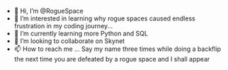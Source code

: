 - 👋 Hi, I’m @RogueSpace
- 👀 I’m interested in learning why rogue spaces caused endless frustration in my coding journey...
- 🌱 I’m currently learning more Python and SQL
- 💞️ I’m looking to collaborate on Skynet
- 📫 How to reach me ... Say my name three times while doing a backflip the next time you are defeated by a rogue space and I shall appear

<!---
RogueSpace/RogueSpace is a ✨ special ✨ repository because its `README.md` (this file) appears on your GitHub profile.
You can click the Preview link to take a look at your changes.
--->
